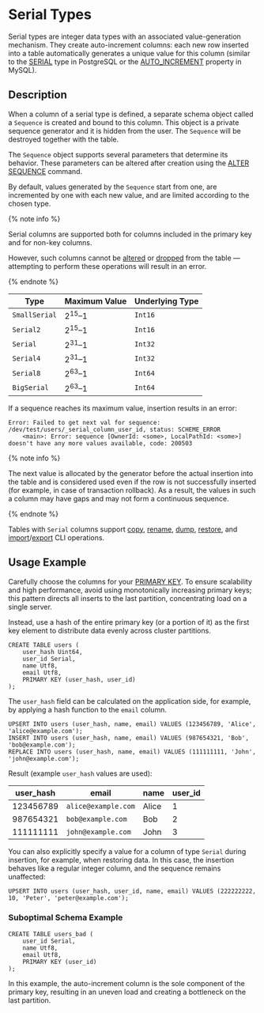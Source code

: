# Serial Types

Serial types are integer data types with an associated value-generation mechanism. They create auto-increment columns: each new row inserted into a table automatically generates a unique value for this column (similar to the [SERIAL](https://www.postgresql.org/docs/current/datatype-numeric.html#DATATYPE-SERIAL) type in PostgreSQL or the [AUTO_INCREMENT](https://dev.mysql.com/doc/refman/9.0/en/example-auto-increment.html) property in MySQL).

## Description

When a column of a serial type is defined, a separate schema object called a `Sequence` is created and bound to this column. This object is a private sequence generator and it is hidden from the user. The `Sequence` will be destroyed together with the table.

The `Sequence` object supports several parameters that determine its behavior. These parameters can be altered after creation using the [ALTER SEQUENCE](../syntax/alter-sequence.md) command.

By default, values generated by the `Sequence` start from one, are incremented by one with each new value, and are limited according to the chosen type.

{% note info %}

Serial columns are supported both for columns included in the primary key and for non-key columns.

However, such columns cannot be [altered](../syntax/alter_table/family#mod-column-groups) or [dropped](../syntax/alter_table/columns.md) from the table — attempting to perform these operations will result in an error.

{% endnote %}

| Type        | Maximum Value         | Underlying Type |
|-------------|----------------------|----------|
| `SmallSerial` | $2^15–1$                | `Int16`    |
| `Serial2`     | $2^15–1$                | `Int16`    |
| `Serial`      | $2^31–1$                | `Int32`    |
| `Serial4`     | $2^31–1$                | `Int32`    |
| `Serial8`     | $2^63–1$                | `Int64`    |
| `BigSerial`   | $2^63–1$                | `Int64`    |

If a sequence reaches its maximum value, insertion results in an error:

```text
Error: Failed to get next val for sequence: /dev/test/users/_serial_column_user_id, status: SCHEME_ERROR
    <main>: Error: sequence [OwnerId: <some>, LocalPathId: <some>] doesn't have any more values available, code: 200503
```

{% note info %}

The next value is allocated by the generator before the actual insertion into the table and is considered used even if the row is not successfully inserted (for example, in case of transaction rollback).
As a result, the values in such a column may have gaps and may not form a continuous sequence.

{% endnote %}

Tables with `Serial` columns support [copy](../../../reference/ydb-cli/tools-copy.md), [rename](../../../reference/ydb-cli/commands/tools/rename.md), [dump](../../../reference/ydb-cli/export-import/tools-dump.md), [restore](../../../reference/ydb-cli/export-import/import-file.md), and [import](../../../reference/ydb-cli/export-import/import-s3.md)/[export](../../../reference/ydb-cli/export-import/export-s3.md) CLI operations.

## Usage Example

Carefully choose the columns for your [PRIMARY KEY](../../../dev/primary-key/row-oriented.md). To ensure scalability and high performance, avoid using monotonically increasing primary keys; this pattern directs all inserts to the last partition, concentrating load on a single server.

Instead, use a hash of the entire primary key (or a portion of it) as the first key element to distribute data evenly across cluster partitions.

```yql
CREATE TABLE users (
    user_hash Uint64,
    user_id Serial,
    name Utf8,
    email Utf8,
    PRIMARY KEY (user_hash, user_id)
);
```

The `user_hash` field can be calculated on the application side, for example, by applying a hash function to the `email` column.

``` yql
UPSERT INTO users (user_hash, name, email) VALUES (123456789, 'Alice', 'alice@example.com');
INSERT INTO users (user_hash, name, email) VALUES (987654321, 'Bob', 'bob@example.com');
REPLACE INTO users (user_hash, name, email) VALUES (111111111, 'John', 'john@example.com');
```

Result (example `user_hash` values are used):

| user_hash   | email                 | name  | user_id |
|-------------|-----------------------|-------|---------|
| 123456789   | `alice@example.com`   | Alice | 1       |
| 987654321   | `bob@example.com`     | Bob   | 2       |
| 111111111   | `john@example.com`    | John  | 3       |

You can also explicitly specify a value for a column of type `Serial` during insertion, for example, when restoring data. In this case, the insertion behaves like a regular integer column, and the sequence remains unaffected:

``` yql
UPSERT INTO users (user_hash, user_id, name, email) VALUES (222222222, 10, 'Peter', 'peter@example.com');
```

### Suboptimal Schema Example

```yql
CREATE TABLE users_bad (
    user_id Serial,
    name Utf8,
    email Utf8,
    PRIMARY KEY (user_id)
);
```

In this example, the auto-increment column is the sole component of the primary key, resulting in an uneven load and creating a bottleneck on the last partition.
